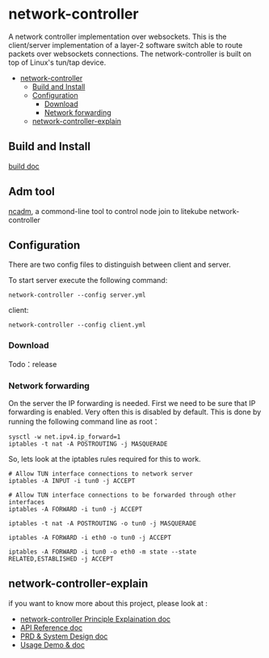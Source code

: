 # network-controller
A network controller implementation over websockets. This is the client/server implementation of a layer-2 software switch able to route packets over websockets connections. The network-controller is built on top of Linux's tun/tap device.

* [network-controller](#network-controller)
   * [Build and Install](#build-and-install)
   * [Configuration](#configuration)
      * [Download](#download)
      * [Network forwarding](#network-forwarding)
   * [network-controller-explain](#network-controller-explain)

## Build and Install

[build doc](./build/build.md)

## Adm tool

[ncadm](https://github.com/Litekube/ncadm), a commond-line tool to control node join to litekube network-controller

## Configuration

There are two config files to distinguish between client and server.

To start server execute the following command:

```shell
network-controller --config server.yml
```

client:

```shell
network-controller --config client.yml
```

### Download

Todo：release

### Network forwarding
On the server the IP forwarding is needed. First we need to be sure that IP forwarding is enabled.
Very often this is disabled by default. This is done by running the following command line as root：

```shell
sysctl -w net.ipv4.ip_forward=1
iptables -t nat -A POSTROUTING -j MASQUERADE
```

So, lets look at the iptables rules required for this to work.
```shell
# Allow TUN interface connections to network server
iptables -A INPUT -i tun0 -j ACCEPT

# Allow TUN interface connections to be forwarded through other interfaces
iptables -A FORWARD -i tun0 -j ACCEPT

iptables -t nat -A POSTROUTING -o tun0 -j MASQUERADE

iptables -A FORWARD -i eth0 -o tun0 -j ACCEPT

iptables -A FORWARD -i tun0 -o eth0 -m state --state RELATED,ESTABLISHED -j ACCEPT
```

## network-controller-explain

if you want to know more about this project, please look at :

- [network-controller Principle Explaination doc](docs/network-controller-explain.md)
- [API Reference doc](docs/API-explain.md)
- [PRD & System Design doc](docs/design-explain.md)
- [Usage Demo & doc](docs/demo-usage.md)
